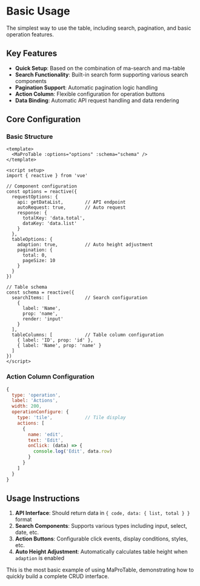 # Basic Usage

The simplest way to use the table, including search, pagination, and basic operation features.

<DemoPreview dir="demos/ma-pro-table-examples/basic" />

## Key Features

- **Quick Setup**: Based on the combination of ma-search and ma-table
- **Search Functionality**: Built-in search form supporting various search components
- **Pagination Support**: Automatic pagination logic handling
- **Action Column**: Flexible configuration for operation buttons
- **Data Binding**: Automatic API request handling and data rendering

## Core Configuration

### Basic Structure
```vue
<template>
  <MaProTable :options="options" :schema="schema" />
</template>

<script setup>
import { reactive } from 'vue'

// Component configuration
const options = reactive({
  requestOptions: {
    api: getDataList,        // API endpoint
    autoRequest: true,       // Auto request
    response: {
      totalKey: 'data.total',
      dataKey: 'data.list'
    }
  },
  tableOptions: {
    adaption: true,          // Auto height adjustment
    pagination: {
      total: 0,
      pageSize: 10
    }
  }
})

// Table schema
const schema = reactive({
  searchItems: [             // Search configuration
    {
      label: 'Name',
      prop: 'name',
      render: 'input'
    }
  ],
  tableColumns: [            // Table column configuration
    { label: 'ID', prop: 'id' },
    { label: 'Name', prop: 'name' }
  ]
})
</script>
```

### Action Column Configuration
```javascript
{
  type: 'operation',
  label: 'Actions',
  width: 200,
  operationConfigure: {
    type: 'tile',            // Tile display
    actions: [
      {
        name: 'edit',
        text: 'Edit',
        onClick: (data) => {
          console.log('Edit', data.row)
        }
      }
    ]
  }
}
```

## Usage Instructions

1. **API Interface**: Should return data in `{ code, data: { list, total } }` format
2. **Search Components**: Supports various types including input, select, date, etc.
3. **Action Buttons**: Configurable click events, display conditions, styles, etc.
4. **Auto Height Adjustment**: Automatically calculates table height when `adaption` is enabled

This is the most basic example of using MaProTable, demonstrating how to quickly build a complete CRUD interface.